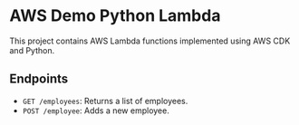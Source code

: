# AWS Demo Python Lambda

This project contains AWS Lambda functions implemented using AWS CDK and Python.

## Endpoints

- `GET /employees`: Returns a list of employees.
- `POST /employee`: Adds a new employee.